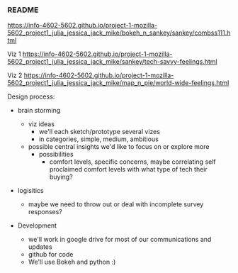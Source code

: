 ### README
https://info-4602-5602.github.io/project-1-mozilla-5602_project1_julia_jessica_jack_mike/bokeh_n_sankey/sankey/combss111.html

Viz 1 
https://info-4602-5602.github.io/project-1-mozilla-5602_project1_julia_jessica_jack_mike/sankey/tech-savvy-feelings.html

Viz 2
https://info-4602-5602.github.io/project-1-mozilla-5602_project1_julia_jessica_jack_mike/map_n_pie/world-wide-feelings.html


Design process:
- brain storming
	- viz ideas
		- we'll each sketch/prototype several vizes
		- in categories, simple, medium, ambitious 
	-	possible central insights we'd like to focus on or explore more
		- possibilities
			- comfort levels, specific concerns, maybe correlating self proclaimed comfort levels with what type of tech their buying? 
- logisitics
	- maybe we need to throw out or deal with incomplete survey responses? 
	
- Development
	- we'll work in google drive for most of our communications and updates
	- github for code 
	- We'll use Bokeh and python :)
